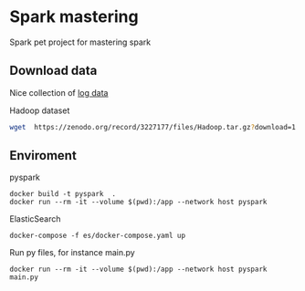 # Spark mastering
Spark pet project for mastering spark

## Download data
Nice collection of [log data](https://github.com/logpai/loghub/)  

Hadoop dataset  
```sh
wget  https://zenodo.org/record/3227177/files/Hadoop.tar.gz?download=1 > data/Hadoop.tar.gz

```

## Enviroment
pyspark
```
docker build -t pyspark  .
docker run --rm -it --volume $(pwd):/app --network host pyspark 
```
ElasticSearch
```
docker-compose -f es/docker-compose.yaml up

```

Run py files, for instance main.py

```
docker run --rm -it --volume $(pwd):/app --network host pyspark main.py
```
